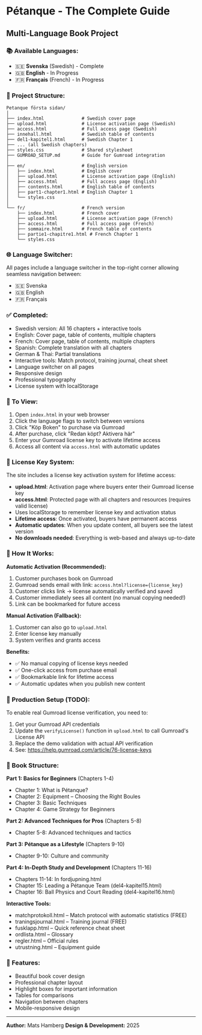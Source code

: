 # Pétanque - The Complete Guide
## Multi-Language Book Project

### 📚 Available Languages:
- 🇸🇪 **Svenska** (Swedish) - Complete
- 🇬🇧 **English** - In Progress
- 🇫🇷 **Français** (French) - In Progress

### 📁 Project Structure:

```
Petanque första sidan/
│
├── index.html              # Swedish cover page
├── upload.html             # License activation page (Swedish)
├── access.html             # Full access page (Swedish)
├── innehall.html           # Swedish table of contents
├── del1-kapitel1.html      # Swedish Chapter 1
├── ... (all Swedish chapters)
├── styles.css              # Shared stylesheet
├── GUMROAD_SETUP.md        # Guide for Gumroad integration
│
├── en/                     # English version
│   ├── index.html          # English cover
│   ├── upload.html         # License activation page (English)
│   ├── access.html         # Full access page (English)
│   ├── contents.html       # English table of contents
│   ├── part1-chapter1.html # English Chapter 1
│   └── styles.css
│
└── fr/                     # French version
    ├── index.html          # French cover
    ├── upload.html         # License activation page (French)
    ├── access.html         # Full access page (French)
    ├── sommaire.html       # French table of contents
    ├── partie1-chapitre1.html # French Chapter 1
    └── styles.css
```

### 🌐 Language Switcher:
All pages include a language switcher in the top-right corner allowing seamless navigation between:
- 🇸🇪 Svenska
- 🇬🇧 English
- 🇫🇷 Français

### ✅ Completed:
- Swedish version: All 16 chapters + interactive tools
- English: Cover page, table of contents, multiple chapters
- French: Cover page, table of contents, multiple chapters
- Spanish: Complete translation with all chapters
- German & Thai: Partial translations
- Interactive tools: Match protocol, training journal, cheat sheet
- Language switcher on all pages
- Responsive design
- Professional typography
- License system with localStorage

### 🚀 To View:
1. Open `index.html` in your web browser
2. Click the language flags to switch between versions
3. Click "Köp Boken" to purchase via Gumroad
4. After purchase, click "Redan köpt? Aktivera här"
5. Enter your Gumroad license key to activate lifetime access
6. Access all content via `access.html` with automatic updates

### 🔐 License Key System:
The site includes a license key activation system for lifetime access:
- **upload.html**: Activation page where buyers enter their Gumroad license key
- **access.html**: Protected page with all chapters and resources (requires valid license)
- Uses localStorage to remember license key and activation status
- **Lifetime access**: Once activated, buyers have permanent access
- **Automatic updates**: When you update content, all buyers see the latest version
- **No downloads needed**: Everything is web-based and always up-to-date

### 📝 How It Works:

**Automatic Activation (Recommended):**
1. Customer purchases book on Gumroad
2. Gumroad sends email with link: `access.html?license={license_key}`
3. Customer clicks link → license automatically verified and saved
4. Customer immediately sees all content (no manual copying needed!)
5. Link can be bookmarked for future access

**Manual Activation (Fallback):**
1. Customer can also go to `upload.html`
2. Enter license key manually
3. System verifies and grants access

**Benefits:**
- ✅ No manual copying of license keys needed
- ✅ One-click access from purchase email
- ✅ Bookmarkable link for lifetime access
- ✅ Automatic updates when you publish new content

### 🔧 Production Setup (TODO):
To enable real Gumroad license verification, you need to:
1. Get your Gumroad API credentials
2. Update the `verifyLicense()` function in `upload.html` to call Gumroad's License API
3. Replace the demo validation with actual API verification
4. See: https://help.gumroad.com/article/76-license-keys

### 📖 Book Structure:
**Part 1: Basics for Beginners** (Chapters 1-4)
- Chapter 1: What is Pétanque?
- Chapter 2: Equipment – Choosing the Right Boules
- Chapter 3: Basic Techniques
- Chapter 4: Game Strategy for Beginners

**Part 2: Advanced Techniques for Pros** (Chapters 5-8)
- Chapter 5-8: Advanced techniques and tactics

**Part 3: Pétanque as a Lifestyle** (Chapters 9-10)
- Chapter 9-10: Culture and community

**Part 4: In-Depth Study and Development** (Chapters 11-16)
- Chapters 11-14: In fordjupning.html
- Chapter 15: Leading a Pétanque Team (del4-kapitel15.html)
- Chapter 16: Ball Physics and Court Reading (del4-kapitel16.html)

**Interactive Tools:**
- matchprotokoll.html – Match protocol with automatic statistics (FREE)
- traningsjournal.html – Training journal (FREE)
- fusklapp.html – Quick reference cheat sheet
- ordlista.html – Glossary
- regler.html – Official rules
- utrustning.html – Equipment guide

### 🎨 Features:
- Beautiful book cover design
- Professional chapter layout
- Highlight boxes for important information
- Tables for comparisons
- Navigation between chapters
- Mobile-responsive design

---
**Author:** Mats Hamberg
**Design & Development:** 2025
